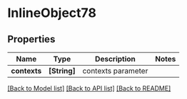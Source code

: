 # InlineObject78

## Properties
Name | Type | Description | Notes
------------ | ------------- | ------------- | -------------
**contexts** | **[String]** | contexts parameter | 

[[Back to Model list]](../README.md#documentation-for-models) [[Back to API list]](../README.md#documentation-for-api-endpoints) [[Back to README]](../README.md)


